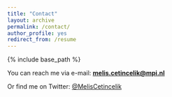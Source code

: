 ```yaml
---
title: "Contact"
layout: archive
permalink: /contact/
author_profile: yes
redirect_from: /resume
---
```


{% include base_path %}

You can reach me via e-mail: **melis.cetincelik@mpi.nl**

Or find me on Twitter: [@MelisCetincelik](https://twitter.com/meliscetincelik)
